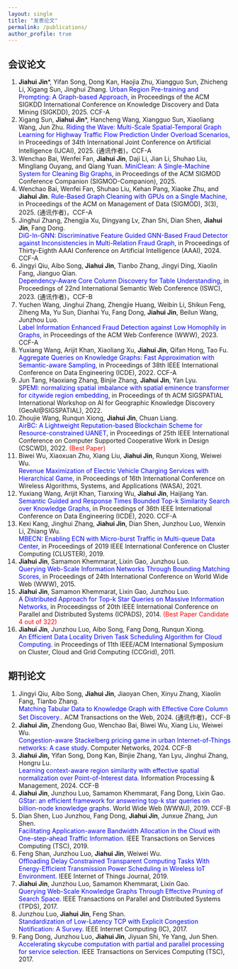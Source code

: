 ```yaml
---
layout: single
title: "发表论文"
permalink: /publications/
author_profile: true
---
```


会议论文
------
1. **Jiahui Jin***, Yifan Song, Dong Kan, Haojia Zhu, Xiangguo Sun, Zhicheng Li, Xigang Sun, Jinghui Zhang. <span style="color: blue">Urban Region Pre-training and Prompting: A Graph-based Approach,</span> in Proceedings of the ACM SIGKDD International Conference on Knowledge Discovery and Data Mining (SIGKDD), 2025. CCF-A
2. Xigang Sun, **Jiahui Jin***, Hancheng Wang, Xiangguo Sun, Xiaoliang Wang, Jun Zhu. <span style="color: blue">Riding the Wave: Multi-Scale Spatial-Temporal Graph Learning for Highway Traffic Flow Prediction Under Overload Scenarios,</span> in Proceedings of 34th International Joint Conference on Artificial Intelligence (IJCAI), 2025.  (通讯作者)，CCF-A
3. Wenchao Bai, Wenfei Fan, **Jiahui Jin**, Daji Li, Jian Li, Shuhao Liu, Mingliang Ouyang, and Qiang Yuan.  <span style="color: blue">MiniClean: A Single-Machine System for Cleaning Big Graphs,</span> in Proceedings of the ACM SIGMOD Conference Companion (SIGMOD-Companion), 2025.
4. Wenchao Bai, Wenfei Fan, Shuhao Liu, Kehan Pang, Xiaoke Zhu, and **Jiahui Jin**.  <span style="color: blue">Rule-Based Graph Cleaning with GPUs on a Single Machine,</span> in Proceedings of the ACM on Management of Data (SIGMOD), 3(3), 2025.  (通讯作者)，CCF-A
5. Jinghui Zhang, Zhengjia Xu, Dingyang Lv, Zhan Shi, Dian Shen, **Jiahui Jin**, Fang Dong. <br /><span style="color: blue">DiG-In-GNN: Discriminative Feature Guided GNN-Based Fraud Detector against Inconsistencies in Multi-Relation Fraud Graph,</span> in Proceedings of Thirty-Eighth AAAI Conference on Artificial Intelligence (AAAI), 2024. CCF-A
6. Jingyi Qiu, Aibo Song, **Jiahui Jin**, Tianbo Zhang, Jingyi Ding, Xiaolin Fang, Jianguo Qian. <br /><span style="color: blue">Dependency-Aware Core Column Discovery for Table Understanding,</span> in Proceedings of 22nd International Semantic Web Conference (ISWC), 2023. (通讯作者)，CCF-B
7. Yuchen Wang, Jinghui Zhang, Zhengjie Huang, Weibin Li, Shikun Feng, Ziheng Ma, Yu Sun, Dianhai Yu, Fang Dong, **Jiahui Jin**, Beilun Wang, Junzhou Luo. <br /><span style="color: blue">Label  Information Enhanced Fraud Detection      against Low Homophily in Graphs,</span> in Proceedings of the ACM Web Conference (WWW), 2023. CCF-A
8. Yuxiang Wang, Arijit Khan, Xiaoliang Xu, **Jiahui Jin**, Qifan Hong, Tao Fu. <br /><span style="color: blue">Aggregate  Queries on Knowledge Graphs: Fast Approximation with Semantic-aware Sampling,</span>  in Proceedings of 38th IEEE International Conference on Data Engineering (ICDE), 2022. CCF-A
9. Jun Tang, Haoxiang Zhang, Binjie Zhang, **Jiahui Jin**, Yan Lyu. <br /><span style="color: blue">SPEMI:  normalizing spatial imbalance with      spatial eminence transformer for citywide region embedding,</span>  in Proceedings of th ACM SIGSPATIAL International Workshop on AI for Geographic Knowledge Discovery (GeoAI@SIGSPATIAL), 2022. 
10. Zhoujie Wang, Runqun Xiong, **Jiahui Jin**, Chuan Liang. <br /><span style="color: blue">AirBC: A Lightweight Reputation-based Blockchain Scheme for Resource-constrained UANET,</span>  in Proceedings of  25th IEEE International Conference on Computer Supported Cooperative Work in Design (CSCWD), 2022. <span style="color: red">(Best Paper)</span>
11. Biwei Wu, Xiaoxuan Zhu, Xiang Liu, **Jiahui Jin**, Runqun Xiong, Weiwei Wu. <br /><span style="color: blue">Revenue Maximization of Electric Vehicle Charging Services with Hierarchical Game,</span>  in Proceedings of 16th International Conference on Wireless Algorithms, Systems, and Applications (WASA), 2021.
12. Yuxiang Wang, Arijit<span /> Khan, Tianxing Wu, **Jiahui Jin**, Haijiang Yan. <br /><span style="color: blue">Semantic Guided and Response Times Bounded Top-k Similarity Search over Knowledge Graphs,</span> in Proceedings of 36th IEEE International Conference on Data Engineering (ICDE), 2020. CCF-A
13. Kexi Kang, Jinghui Zhang,  **Jiahui Jin**, Dian Shen, Junzhou Luo, Wenxin Li, Zhiang Wu. <br /><span style="color: blue">MBECN: Enabling ECN with Micro-burst Traffic in Multi-queue Data Center,</span> in Proceedings of 2019 IEEE International Conference on Cluster Computing (CLUSTER), 2019.
14. **Jiahui Jin**, Samamon Khemmarat, Lixin Gao, Junzhou Luo. <br /><span style="color: blue">Querying Web-Scale Information Networks Through Bounding Matching Scores,</span> in Proceedings of 24th International Conference on World Wide Web (WWW), 2015.
15. **Jiahui Jin**, Samamon Khemmarat, Lixin Gao, Junzhou Luo. <br /><span style="color: blue">A Distributed Approach for Top-k Star Queries on Massive Information Networks,</span> in Proceedingss of 20th IEEE International Conference on Parallel and Distributed Systems (ICPADS), 2014. <span style="color: red">(Best Paper Candidate 4 out of 322) </span>
16. **Jiahui Jin**, Junzhou Luo, Aibo Song, Fang Dong, Runqun Xiong. <br /><span style="color: blue">An Efficient Data Locality Driven Task Scheduling Algorithm for Cloud Computing.</span> in Proceedings of 11th IEEE/ACM International Symposium on Cluster, Cloud and Grid Computing (CCGrid), 2011.

期刊论文
------
1. Jingyi Qiu, Aibo Song, **Jiahui Jin**, Jiaoyan Chen, Xinyu Zhang, Xiaolin Fang, Tianbo Zhang. <br /><span style="color: blue">Matching Tabular Data to Knowledge Graph with Effective Core Column Set Discovery.</span>. ACM Transactions on the Web, 2024. (通讯作者)，CCF-B
2. **Jiahui Jin,** Zhendong Guo, Wenchao Bai, Biwei Wu, Xiang Liu, Weiwei Wu. <br /><span style="color: blue">Congestion-aware Stackelberg pricing game in urban Internet-of-Things networks: A case study</span>. Computer Networks, 2024. CCF-B
3. **Jiahui Jin,** Yifan Song, Dong Kan, Binjie Zhang, Yan Lyu, Jinghui Zhang, Hongru Lu. <br /><span style="color: blue">Learning context-aware region similarity with effective spatial normalization over Point-of-Interest data.</span> Information Processing & Management, 2024. CCF-B
4. **Jiahui Jin**, Junzhou Luo, Samamon Khemmarat, Fang Dong, Lixin Gao. <br /><span style="color: blue">GStar: an efficient framework for answering top-k star queries on billion-node knowledge graphs.</span> World Wide Web (WWWJ), 2019. CCF-B
5. Dian Shen, Luo Junzhou, Fang Dong, **Jiahui Jin**, Junxue Zhang, Jun Shen. <br /><span style="color: blue">Facilitating Application-aware Bandwidth Allocation in the Cloud with One-step-ahead Traffic Information. </span>IEEE Transactions on Services Computing (TSC), 2019.
6. Feng Shan, Junzhou Luo, **Jiahui Jin**, Weiwei Wu. <br /><span style="color: blue">Offloading Delay Constrained Transparent Computing Tasks With Energy-Efficient Transmission Power Scheduling in Wireless IoT Environment. </span> IEEE Internet of Things Journal, 2019.
7. **Jiahui Jin**, Junzhou Luo, Samamon Khemmarat, Lixin Gao. <br /><span style="color: blue">Querying Web-Scale Knowledge Graphs Through Effective Pruning of Search Space.</span> IEEE Transactions on Parallel and Distributed Systems (TPDS), 2017.
8. Junzhou Luo, **Jiahui Jin**, Feng Shan. <br /><span style="color: blue">Standardization of Low-Latency TCP with Explicit Congestion Notification: A Survey. </span> IEEE Internet Computing (IC), 2017.
9. Fang Dong, Junzhou Luo, **Jiahui Jin**, Jiyuan Shi, Ye Yang, Jun Shen. <br /><span style="color: blue">Accelerating skycube computation with partial and parallel processing for service selection. </span>IEEE Transactions on Services Computing (TSC), 2017.
